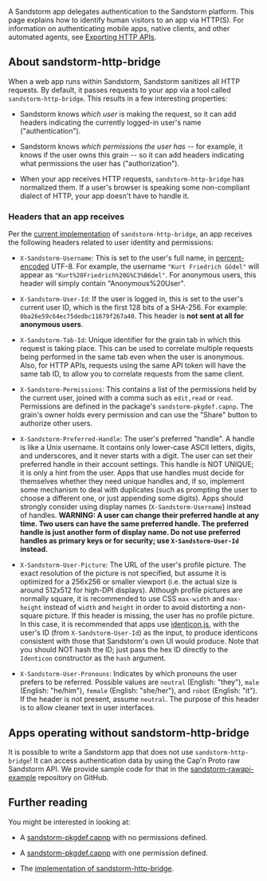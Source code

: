 A Sandstorm app delegates authentication to the Sandstorm
platform. This page explains how to identify human visitors to an app
via HTTP(S). For information on authenticating mobile apps, native
clients, and other automated agents, see [Exporting HTTP
APIs](http-apis.md).

## About sandstorm-http-bridge

When a web app runs within Sandstorm, Sandstorm sanitizes all HTTP
requests. By default, it passes requests to your app via a tool called
`sandstorm-http-bridge`. This results in a few interesting properties:

* Sandstorm knows *which user* is making the request, so it can add
  headers indicating the currently logged-in user's name
  ("authentication").

* Sandstorm knows *which permissions the user has* -- for example, it
  knows if the user owns this grain -- so it can add headers
  indicating what permissions the user has ("authorization").

* When your app receives HTTP requests, `sandstorm-http-bridge` has
  normalized them. If a user's browser is speaking some non-compliant
  dialect of HTTP, your app doesn't have to handle it.

### Headers that an app receives

Per the
[current implementation](https://github.com/sandstorm-io/sandstorm/blob/411b344f3acb151693036f3c061b153a2fd91d68/src/sandstorm/sandstorm-http-bridge.c%2B%2B)
of `sandstorm-http-bridge`, an app receives the following headers
related to user identity and permissions:

* `X-Sandstorm-Username`: This is set to the user's full name, in
  [percent-encoded](http://en.wikipedia.org/wiki/Percent-encoding)
  UTF-8. For example, the username `"Kurt Friedrich Gödel"` will
  appear as `"Kurt%20Friedrich%20G%C3%B6del"`.  For anonymous users,
  this header will simply contain "Anonymous%20User".

* `X-Sandstorm-User-Id`: If the user is logged in, this is set to the
  user's current user ID, which is the first 128 bits of a
  SHA-256. For example: `0ba26e59c64ec75dedbc11679f267a40`.  This
  header is **not sent at all for anonymous users**.

* `X-Sandstorm-Tab-Id`: Unique identifier for the grain tab in which
  this request is taking place. This can be used to correlate multiple
  requests being performed in the same tab even when the user is
  anonymous. Also, for HTTP APIs, requests using the same API token
  will have the same tab ID, to allow you to correlate requests from
  the same client.

* `X-Sandstorm-Permissions`: This contains a list of the permissions
  held by the current user, joined with a comma such as `edit,read` or
  `read`. Permissions are defined in the package's
  `sandstorm-pkgdef.capnp`. The grain's owner holds every permission
  and can use the "Share" button to authorize other users.

* `X-Sandstorm-Preferred-Handle`: The user's preferred "handle". A
  handle is like a Unix username. It contains only lower-case ASCII
  letters, digits, and underscores, and it never starts with a digit.
  The user can set their preferred handle in their account settings.
  This handle is NOT UNIQUE; it is only a hint from the user. Apps
  that use handles must decide for themselves whether they need
  unique handles and, if so, implement some mechanism to deal with
  duplicates (such as prompting the user to choose a different one,
  or just appending some digits). Apps should strongly consider
  using display names (`X-Sandstorm-Username`) instead of handles.
  **WARNING: A user can change their preferred handle at any time.
  Two users can have the same preferred handle. The preferred handle
  is just another form of display name. Do not use preferred handles
  as primary keys or for security; use `X-Sandstorm-User-Id`
  instead.**

* `X-Sandstorm-User-Picture`: The URL of the user's profile picture.
  The exact resolution of the picture is not specified, but assume
  it is optimized for a 256x256 or smaller viewport (i.e. the actual
  size is around 512x512 for high-DPI displays). Although profile
  pictures are normally square, it is recommended to use CSS `max-width` and
  `max-height` instead of `width` and `height` in order to avoid
  distorting a non-square picture. If this header is missing, the
  user has no profile picture. In this case, it is recommended that
  apps use [identicon.js](https://github.com/stewartlord/identicon.js),
  with the user's ID (from `X-Sandstorm-User-Id`) as the input, to
  produce identicons consistent with those that Sandstorm's own UI
  would produce. Note that you should NOT hash the ID; just pass the
  hex ID directly to the `Identicon` constructor as the `hash`
  argument.

* `X-Sandstorm-User-Pronouns`: Indicates by which pronouns the user
  prefers to be referred. Possible values are `neutral` (English:
  "they"), `male` (English: "he/him"), `female` (English: "she/her"),
  and `robot` (English: "it"). If the header is not present, assume
  `neutral`. The purpose of this header is to allow cleaner text in
  user interfaces.

## Apps operating without sandstorm-http-bridge

It is possible to write a Sandstorm app that does not use
`sandstorm-http-bridge`! It can access authentication data by using
the Cap'n Proto raw Sandstorm API. We provide sample code for that in
the
[sandstorm-rawapi-example](https://github.com/sandstorm-io/sandstorm-rawapi-example)
repository on GitHub.

## Further reading

You might be interested in looking at:

* A [sandstorm-pkgdef.capnp](https://github.com/kentonv/ssjekyll/blob/fd09dbdbd6644abe63c50060044b71556130c30d/sandstorm-pkgdef.capnp)
  with no permissions defined.

* A [sandstorm-pkgdef.capnp](https://github.com/jparyani/mediawiki-sandstorm/blob/8c7a7d10b6121cb5e94247f7ea27a46ebf8e84eb/sandstorm-pkgdef.capnp)
  with one permission defined.

* The [implementation of
  sandstorm-http-bridge](https://github.com/sandstorm-io/sandstorm/blob/411b344f3acb151693036f3c061b153a2fd91d68/src/sandstorm/sandstorm-http-bridge.c%2B%2B).

